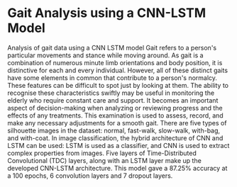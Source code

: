 # Gait Analysis using a CNN-LSTM Model
Analysis of gait data using a CNN LSTM model 
Gait refers to a person's particular movements and stance while moving around. As gait is a combination of numerous minute limb orientations and body position, it is distinctive for each and every individual. However, all of these distinct gaits have some elements in common that contribute to a person's normalcy. These features can be difficult to spot just by looking at them. The ability to recognise these characteristics swiftly may be useful in monitoring the elderly who require constant care and support. It becomes an important aspect of decision-making when analyzing or reviewing progress and the effects of any treatments. This examination is used to assess, record, and make any necessary adjustments for a smooth gait. There are five types of silhouette images in the dataset: normal, fast-walk, slow-walk, with-bag, and with-coat. In image classification, the hybrid architecture of CNN and LSTM can be used: LSTM is used as a classifier, and CNN is used to extract complex properties from images. Five layers of Time-Distributed Convolutional (TDC) layers, along with an LSTM layer make up the developed CNN-LSTM architecture. This model gave a 87.25% accuracy at a 100 epochs, 6 convolution layers and 7 dropout layers.
